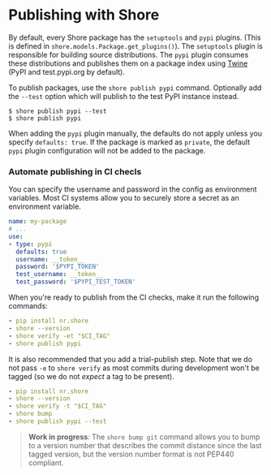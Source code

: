 # Publishing with Shore

By default, every Shore package has the `setuptools` and `pypi` plugins. (This is defined in
`shore.models.Package.get_plugins()`). The `setuptools` plugin is responsible for building
source distributions. The `pypi` plugin consumes these distributions and publishes them on
a package index using [Twine][] (PyPI and test.pypi.org by default).

  [Twine]: https://github.com/pypa/twine

To publish packages, use the `shore publish pypi` command. Optionally add the `--test` option
which will publish to the test PyPI instance instead.

    $ shore publish pypi --test
    $ shore publish pypi

When adding the `pypi` plugin manually, the defaults do not apply unless you specify
`defaults: true`. If the package is marked as `private`, the default `pypi` plugin configuration
will not be added to the package.

### Automate publishing in CI checls

You can specify the username and password in the config as environment variables. Most CI systems
allow you to securely store a secret as an environment variable.

```yml
name: my-package
# ...
use:
- type: pypi
  defaults: true
  username: __token__
  password: '$PYPI_TOKEN'
  test_username: __token__
  test_password: '$PYPI_TEST_TOKEN'
```

When you're ready to publish from the CI checks, make it run the following commands:

```yml
- pip install nr.shore
- shore --version
- shore verify -et "$CI_TAG"
- shore publish pypi
```

It is also recommended that you add a trial-publish step. Note that we do not pass `-e` to
`shore verify` as most commits during development won't be tagged (so we do not _expect_ a tag
to be present).

```yml
- pip install nr.shore
- shore --version
- shore verify -t "$CI_TAG"
- shore bump
- shore publish pypi --test
```

> __Work in progress__: The `shore bump git` command allows you to bump to a version number
> that describes the commit distance since the last tagged version, but the version number
> format is not PEP440 compliant.
